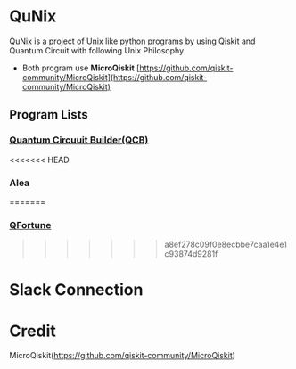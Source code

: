 # QuNix
QuNix is a project of Unix like python programs by using Qiskit and Quantum Circuit with following Unix Philosophy

- Both program use **MicroQiskit** [https://github.com/qiskit-community/MicroQiskit](https://github.com/qiskit-community/MicroQiskit)

## Program Lists

### [Quantum Circuuit Builder(QCB)](https://github.com/echo724/qcb/tree/d92d6066ab0ac5ba34e4d80b5deb9bce55d23008)

<<<<<<< HEAD
### Alea
=======
### [QFortune](https://github.com/echo724/qfortune/tree/609b2b57445e4390480519ea64687f6367dc12b2)
>>>>>>> a8ef278c09f0e8ecbbe7caa1e4e1c93874d9281f

# Slack Connection

# Credit

MicroQiskit(https://github.com/qiskit-community/MicroQiskit)
